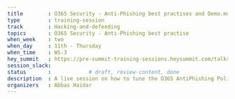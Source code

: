 ```yaml
---
title        : O365 Security - Anti-Phishing best practises and Demo.md
type         : training-session
track        : Hacking-and-defending
topics       : O365 Security - Anti-Phishing best practise
when_week    : two
when_day     : 11th - Thursday
when_time    : WS-3
hey_summit   : https://pre-summit-training-sessions.heysummit.com/talks/o365-security-anti-phishing-best-practises-and-demo-5pm-bst/
session_slack:
status       :            # draft, review-content, done
description  : A live session on how to tune the O365 AntiPhishing Policies with a live demo
organizers   : Abbas Haidar
---
```


